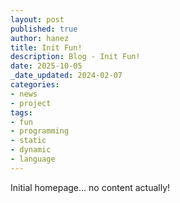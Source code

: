 ```yaml
---
layout: post
published: true
author: hanez
title: Init Fun!
description: Blog - Init Fun!
date: 2025-10-05
_date_updated: 2024-02-07
categories:
- news
- project
tags:
- fun
- programming
- static
- dynamic
- language
---
```


Initial homepage... no content actually!

